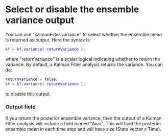 # Select or disable the ensemble variance output

You can use "kalmanFilter.variance" to select whether the ensemble mean is returned as output. Here the syntax is:
```matlab
kf = kf.variance( returnVariance );
```
where "returnVariance" is a scalar logical indicating whether to return the variance. By default, a Kalman Filter analysis returns the variance. You can do:
```matlab
returnVariance = false;
kf = kf.variance( returnVariance );
```
to disable this output.

### Output field
If you return the posterior ensemble variance, then the output of a Kalman Filter analysis will include a field named "Avar". This will hold the posterior ensemble mean in each time step and will have size (State vector x Time).

